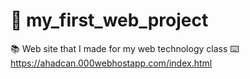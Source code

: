 # 🚀 my_first_web_project
📚 Web site that I made for my web technology class
⌨️ https://ahadcan.000webhostapp.com/index.html
